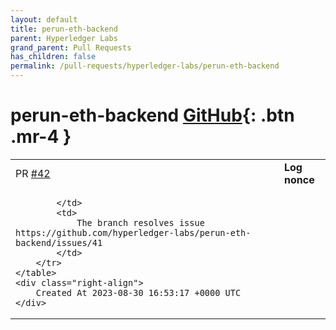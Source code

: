 ```yaml
---
layout: default
title: perun-eth-backend
parent: Hyperledger Labs
grand_parent: Pull Requests
has_children: false
permalink: /pull-requests/hyperledger-labs/perun-eth-backend
---
```


# perun-eth-backend <span class="fs-3 right-align">[GitHub](https://github.com/hyperledger-labs/perun-eth-backend){: .btn .mr-4 }</span>


<div>
    <table>
        <tr>
            <td>
                PR <a href="https://github.com/hyperledger-labs/perun-eth-backend/pull/42" class=".btn">#42</a>
            </td>
            <td>
                <b>
                    Log nonce
                </b>
            </td>
        </tr>
        <tr>
            <td>
                
            </td>
            <td>
                The branch resolves issue https://github.com/hyperledger-labs/perun-eth-backend/issues/41
            </td>
        </tr>
    </table>
    <div class="right-align">
        Created At 2023-08-30 16:53:17 +0000 UTC
    </div>
</div>

